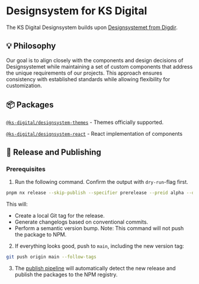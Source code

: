 # Designsystem for KS Digital

The KS Digital Designsystem builds upon [Designsystemet from Digdir](https://www.designsystemet.no/).

## 💡 Philosophy

Our goal is to align closely with the components and design decisions of Designsystemet while maintaining a set of custom components that address the unique requirements of our projects. This approach ensures consistency with established standards while allowing flexibility for customization.

## 📦 Packages

[`@ks-digital/designsystem-themes`](httpshttps://www.npmjs.com/package/@ks-digital/designsystem-themes) - Themes officially supported.

[`@ks-digital/designsystem-react`](httpshttps://www.npmjs.com/package/@ks-digital/designsystem-react) - React implementation of components

## 🚀 Release and Publishing

### Prerequisites

1. Run the following command. Confirm the output with `dry-run`-flag first.

```bash
pnpm nx release --skip-publish --specifier prerelease --preid alpha --dry-run
```

This will:

- Create a local Git tag for the release.
- Generate changelogs based on conventional commits.
- Perform a semantic version bump. Note: This command will not push the package to NPM.

2. If everything looks good, push to `main`, including the new version tag:

```bash
git push origin main --follow-tags
```

3. The [publish pipeline](.github/workflows/publish.yml) will automatically detect the new release and publish the packages to the NPM registry.
